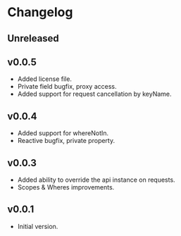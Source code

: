 # Changelog

## Unreleased

## v0.0.5
- Added license file.
- Private field bugfix, proxy access.
- Added support for request cancellation by keyName.

## v0.0.4
- Added support for whereNotIn.
- Reactive bugfix, private property.

## v0.0.3
- Added ability to override the api instance on requests.
- Scopes & Wheres improvements.

## v0.0.1
- Initial version.
